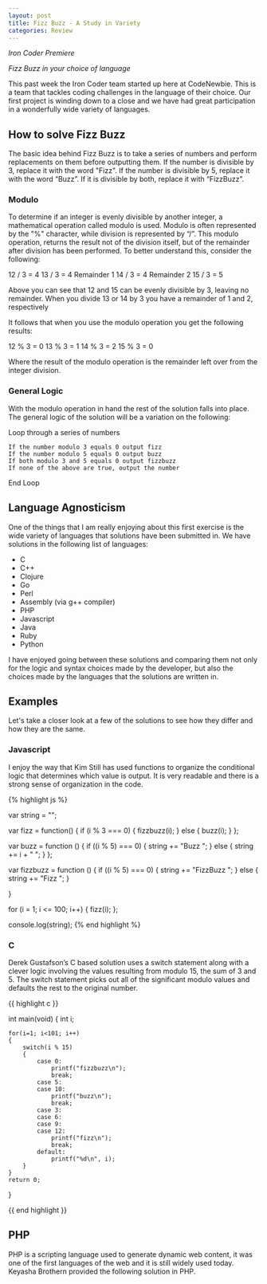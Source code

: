 ```yaml
---
layout: post
title: Fizz Buzz - A Study in Variety
categories: Review
---
```


*Iron Coder Premiere*

_Fizz Buzz in your choice of language_

This past week the Iron Coder team started up here at CodeNewbie. This is a team that tackles coding challenges in the language of their choice. Our first project is winding down to a close and we have had great participation in a wonderfully wide variety of languages.

## How to solve Fizz Buzz

The basic idea behind Fizz Buzz is to take a series of numbers and perform replacements on them before outputting them.  If the number is divisible by 3, replace it with the word "Fizz".  If the number is divisible by 5, replace it with the word “Buzz”.  If it is divisible by both, replace it with “FizzBuzz”.

### Modulo

To determine if an integer is evenly divisible by another integer, a mathematical operation called modulo is used.  Modulo is often represented by the "%" character, while division is represented by “/”.  This modulo operation, returns the result not of the division itself, but of the remainder after division has been performed. To better understand this, consider the following:

12 / 3 = 4
13 / 3 = 4 Remainder 1
14 / 3 = 4 Remainder 2
15 / 3 = 5

Above you can see that 12 and 15 can be evenly divisible by 3, leaving no remainder.  When you divide 13 or 14 by 3 you have a remainder of 1 and 2, respectively

It follows that when you use the modulo operation you get the following results:

12 % 3 = 0
13 % 3 = 1
14 % 3 = 2
15 % 3 = 0

Where the result of the modulo operation is the remainder left over from the integer division.

### General Logic

With the modulo operation in hand the rest of the solution falls into place.  The general logic of the solution will be a variation on the following:

Loop through a series of numbers

	If the number modulo 3 equals 0 output fizz
	If the number modulo 5 equals 0 output buzz
	If both modulo 3 and 5 equals 0 output fizzbuzz
	If none of the above are true, output the number

End Loop

## Language Agnosticism

One of the things that I am really enjoying about this first exercise is the wide variety of languages that solutions have been submitted in. We have solutions in the following list of languages:

* C
* C++
* Clojure
* Go
* Perl
* Assembly (via g++ compiler)
* PHP
* Javascript
* Java
* Ruby
* Python

I have enjoyed going between these solutions and comparing them not only for the logic and syntax choices made by the developer, but also the choices made by the languages that the solutions are written in.

## Examples

Let's take a closer look at a few of the solutions to see how they differ and how they are the same.

### Javascript

I enjoy the way that Kim Still has used functions to organize the conditional logic that determines which value is output. It is very readable and there is a strong sense of organization in the code.

{% highlight js %}

var string = "";

var fizz = function() {
  if (i % 3 === 0) {
    fizzbuzz(i);
  } else {
    buzz(i);
  }
};

var buzz = function () {
  if ((i % 5) === 0) {
    string += "Buzz ";
  } else {
    string += i + " ";
  }
};

var fizzbuzz = function () {
  if ((i % 5) === 0) {
    string += "FizzBuzz ";
  } else {
    string += "Fizz ";
  }

}

for (i = 1; i <= 100; i++) {
  fizz(i);
};

console.log(string);
{% end highlight %}

### C

Derek Gustafson’s C based solution uses a switch statement along with a clever logic involving the values resulting from modulo 15, the sum of 3 and 5.  The switch statement picks out all of the significant modulo values and defaults the rest to the original number.

{{ highlight c }}

int main(void)
{
	int i;

	for(i=1; i<101; i++)
	{
		switch(i % 15)
		{
			case 0:
				printf("fizzbuzz\n");
				break;
			case 5:
			case 10:
				printf("buzz\n");
				break;
			case 3:
			case 6:
			case 9:
			case 12:
				printf("fizz\n");
				break;
			default:
				printf("%d\n", i);
		}
	}
	return 0;
}

{{ end highlight }}

## PHP

PHP is a scripting language used to generate dynamic web content, it was one of the first languages of the web and it is still widely used today.  Keyasha Brothern provided the following solution in PHP.

<?php

for($i = 1; $i <= 100; $i++) {
   if ($i % 3 == 0 && $i % 5 == 0) {
    echo "FizzBuzz\n";
    } elseif ($i % 3 == 0) {
        echo "Fizz\n";
    } elseif ($i % 5 ==0) {
        echo "Buzz\n";
    }else{
        echo "$i\n";
    }
}

## Clojure

Clojure is a language that brings together the power of Lisp with the reliable portability of the Java Virtual Machine. It is a language that looks the most foreign to me, and that makes me want to learn more about it.  Derek Gustafson was kind enough to write the following Fizz Buzz solution in Clojure.

(ns fizz-buzz.core
  (:gen-class))

(defn fb_test [x]
  (cond
    (= (mod x 15) 0) "fizzbuzz"
    (= (mod x 3) 0) "fizz"
    (= (mod x 5) 0) "buzz"
    :else x))

(defn fb_print [x] (println (fb_test x)))

(defn -main
  [& args]
  (dotimes [n 100] (fb_print (+ n 1))))

## Go

André Almar wrote the following solution in Go. The Go language is a relative newcomer and this is the first time that I have had a chance to see an example of Go code. Again you see differences from other languages, for instance the for loop that acts more like a traditional while() loop as it does not increment the counter.

package main

import (
        "fmt"
)

func main(){
  number := 1
  for number <= 100 {
    if number % 3 == 0 && number % 5 == 0 {
        fmt.Println("FizzBuzz")
    } else if number % 3 == 0 {
        fmt.Println("Fizz")
    } else if number % 5 == 0{
        fmt.Println("Buzz")
    } else {
        fmt.Println(number)
    }

    number += 1
  }
}

## Conclusion

I am thrilled to have this opportunity to work with Iron Coders that have such a diverse set of coding backgrounds.  This first week they have provided a set of solutions to the Fizz Buzz challenge that exemplify two of the things that I enjoy about this project. These are the different ways that people approach the same problem and the ways that different languages shape the ways that we solve those problems.

All of the solutions submitted were great and I appreciate the team members taking the time to work on them.  I hope that you all have a chance to look through the solutions below to see for yourselves the work that they have done.

## Solutions

**André Almar**

**[https://github.com/andrealmar/ironcode**r](https://github.com/andrealmar/ironcoder)

**Derek Gustafson**

**[https://github.com/degustaf/Iron_Coder_00**1](https://github.com/degustaf/Iron_Coder_001)

**Jonathan Colon **

**[https://github.com/jcode89/Iron_Coder_Solution**s](https://github.com/jcode89/Iron_Coder_Solutions)

**Keyasha Brothern**

**[https://github.com/KMBrothern/iron_code**r](https://github.com/KMBrothern/iron_coder)

**Kim Still**

**[https://github.com/twomoredays/Iron-Coder/tree/master/01%20-%20FizzBuz**z](https://github.com/twomoredays/Iron-Coder/tree/master/01%20-%20FizzBuzz)

**Victor Keenan **

**[https://github.com/VictorSK/Iron_Code**r](https://github.com/VictorSK/Iron_Coder)

**Valerie Sharp**

**[https://github.com/valerie937/FizzBuz**z](https://github.com/valerie937/FizzBuzz)

**Jamal Hansen**

**[https://github.com/jamalhansen/ic001-fizz-buz**z](https://github.com/jamalhansen/ic001-fizz-buzz)

## References

Modulo - [https://en.wikipedia.org/wiki/Modulo_operation](https://en.wikipedia.org/wiki/Modulo_operation)

How to Solve Fizz Buzz - [http://www.codenewbie.org/blogs/how-to-solve-fizzbuzz](http://www.codenewbie.org/blogs/how-to-solve-fizzbuzz)

Iron Coder Premiere - [https://www.youtube.com/watch?v=z7D1NxLxuPA](https://www.youtube.com/watch?v=z7D1NxLxuPA)

